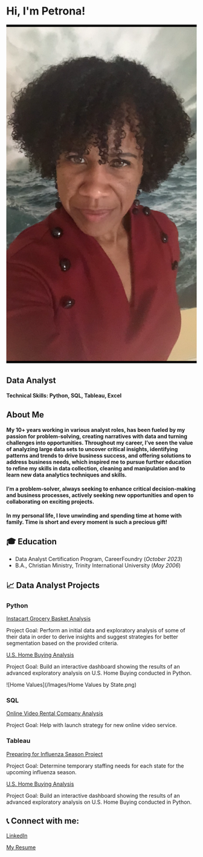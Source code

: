 <h1>Hi, I'm Petrona!</h1> 

![Profile](/Images/Profile.png)

## Data Analyst

#### Technical Skills: Python, SQL, Tableau, Excel

## About Me

#### My 10+ years working in various analyst roles, has been fueled by my passion for problem-solving, creating narratives with data and turning challenges into opportunities.  Throughout my career, I’ve seen the value of analyzing large data sets to uncover critical insights, identifying patterns and trends to drive business success, and offering solutions to address business needs, which inspired me to pursue further education to refine my skills in data collection, cleaning and manipulation and to learn new data analytics techniques and skills.
#### I’m a problem-solver, always seeking to enhance critical decision-making and business processes, actively seeking new opportunities and open to collaborating on exciting projects. 
#### In my personal life, I love unwinding and spending time at home with family.  Time is short and every moment is such a precious gift!

## 🎓 Education
- Data Analyst Certification Program, CareerFoundry (_October 2023_)								       		
- B.A., Christian Ministry, Trinity International University (_May 2006_)	 			        		

## 📈 Data Analyst Projects
### Python
[Instacart Grocery Basket Analysis](https://github.com/petronaalexander/Python_code_Instacart_Analysis)

Project Goal:  Perform an initial data and exploratory analysis of some of their data in order to derive insights and suggest strategies for better segmentation based on the provided criteria.

[U.S. Home Buying Analysis](https://github.com/petronaalexander/Python_code_Mortgage_Loans_Analysis.git)

Project Goal:  Build an interactive dashboard showing the results of an advanced exploratory analysis on U.S. Home Buying conducted in Python.

![Home Values](/Images/Home Values by State.png)



### SQL
[Online Video Rental Company Analysis](https://github.com/petronaalexander/SQL_queries_Rockbuster_Stealth_Project.git)

Project Goal:  Help with launch strategy for new online video service.


### Tableau
[Preparing for Influenza Season Project](https://public.tableau.com/app/profile/petrona.alexander/viz/PreparingforInfluenzaSeasonStoryboard_16868796319990/Story1)

Project Goal:  Determine temporary staffing needs for each state for the upcoming influenza season.

[U.S. Home Buying Analysis](https://public.tableau.com/app/profile/petrona.alexander/viz/HomeBuyingAnalysis/U_S_HomebuyingAnalysis)

Project Goal:  Build an interactive dashboard showing the results of an advanced exploratory analysis on U.S. Home Buying conducted in Python.

<h2> 📞 Connect with me:</h2>

[LinkedIn](https://linkedin.com/in/petronaalexander)

[My Resume](https://github.com/petronaalexander/resume/blob/main/Alexander-Petrona-Resume.pdf)

